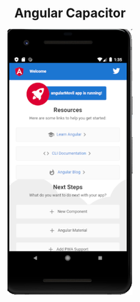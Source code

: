   <h1 align="center"> Angular Capacitor</h1>
  <center><img src="imagenes/imagen.PNG"/></center>
  
